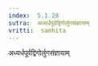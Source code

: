 ```yaml
---
index:  5.1.28
sutra:  अध्यर्धपूर्वद्विगोर्लुगसंज्ञायाम्
vritti:  samhita 
---
```


अध्यर्धपूर्वद्विगोर्लुगसंज्ञायाम्

